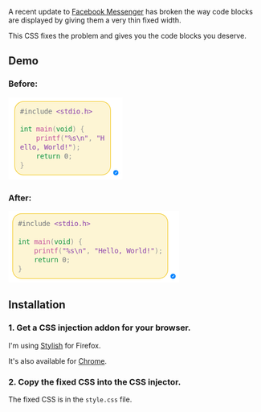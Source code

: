 A recent update to [Facebook Messenger](http://www.messenger.com) has broken the way code blocks are displayed by giving them a very thin fixed width.

This CSS fixes the problem and gives you the code blocks you deserve.

## Demo

### Before:
![Image of codeblock before fix](before.png)

### After:
![Image of codeblock after fix](after.png)

## Installation

### 1. Get a CSS injection addon for your browser.

I'm using [Stylish](https://addons.mozilla.org/en-US/firefox/addon/stylish/) for Firefox.

It's also available for [Chrome](https://chrome.google.com/webstore/detail/stylish-custom-themes-for/fjnbnpbmkenffdnngjfgmeleoegfcffe?hl=en).


### 2. Copy the fixed CSS into the CSS injector.

The fixed CSS is in the `style.css` file.
